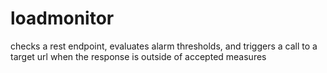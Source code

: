 # loadmonitor
checks a rest endpoint, evaluates alarm thresholds, and triggers a call to a target url when the response is outside of accepted measures
